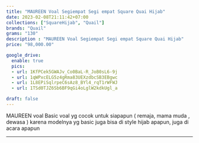 ```yaml
---
title: "MAUREEN Voal Segiempat Segi empat Square Quai Hijab"
date: 2023-02-08T21:11:42+07:00
collections: ["SquareHijab", "Quail"]
brands: "Quail"
grams: "130"
description : "MAUREEN Voal Segiempat Segi empat Square Quai Hijab"
price: "98,000.00"

google_drive:
  enable: true
  pics:
  - url: 1KfPCek5GWAJv_Co0BaL-R_JoB0sL6-9j
  - url: 1qWPxcELG5z4gRma83UEXzdbcSB3EBgwc
  - url: 1L8EPiSqlrpeC6sAz8_BYl4_rqT1rWFWJ
  - url: 1TSd0TJZ6Sb6BF9qGi4oLglW2kdkUgl_a

draft: false
---
```


MAUREEN voal 
Basic voal yg  cocok untuk siapapun ( remaja, mama muda , dewasa ) karena modelnya yg basic juga bisa di style hijab apapun, juga di acara apapun

----    
 


